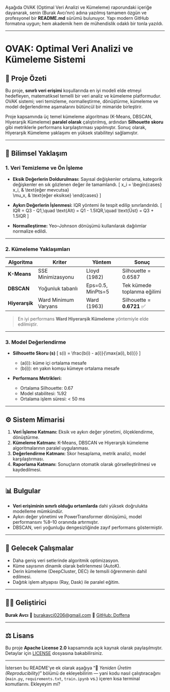 Aşağıda OVAK (Optimal Veri Analizi ve Kümeleme) raporundaki içeriğe dayanarak, senin (Burak Avcı’nın) adına yazılmış tamamen özgün ve profesyonel bir **README.md** sürümü bulunuyor. Yapı modern GitHub formatına uygun; hem akademik hem de mühendislik odaklı bir tonla yazıldı.

---

# OVAK: Optimal Veri Analizi ve Kümeleme Sistemi

## 📘 Proje Özeti

Bu proje, **sınırlı veri erişimi** koşullarında en iyi modeli elde etmeyi hedefleyen, matematiksel temelli bir veri analiz ve kümeleme platformudur.
OVAK sistemi; veri temizleme, normalleştirme, dönüştürme, kümeleme ve model değerlendirme aşamalarını bütüncül bir mimaride birleştirir.

Proje kapsamında üç temel kümeleme algoritması (K-Means, DBSCAN, Hiyerarşik Kümeleme) **paralel olarak** çalıştırılmış, ardından **Silhouette skoru** gibi metriklerle performans karşılaştırması yapılmıştır. Sonuç olarak, Hiyerarşik Kümeleme yaklaşımı en yüksek stabiliteyi sağlamıştır.

---

## 🧠 Bilimsel Yaklaşım

### 1. Veri Temizleme ve Ön İşleme

* **Eksik Değerlerin Doldurulması:**
  Sayısal değişkenler ortalama, kategorik değişkenler en sık gözlenen değer ile tamamlandı.
  [
  x_i =
  \begin{cases}
  x_i, & \text{eğer mevcutsa}\
  \mu_x, & \text{eğer eksikse}
  \end{cases}
  ]

* **Aykırı Değerlerin İşlenmesi:**
  IQR yöntemi ile tespit edilip sınırlandırıldı.
  [
  IQR = Q3 - Q1,\quad
  \text{Alt} = Q1 - 1.5IQR,\quad
  \text{Üst} = Q3 + 1.5IQR
  ]

* **Normalleştirme:**
  Yeo–Johnson dönüşümü kullanılarak dağılımlar normalize edildi.

---

### 2. Kümeleme Yaklaşımları

| Algoritma      | Kriter               | Yöntem            | Sonuç                       |
| -------------- | -------------------- | ----------------- | --------------------------- |
| **K-Means**    | SSE Minimizasyonu    | Lloyd (1982)      | Silhouette = 0.6587         |
| **DBSCAN**     | Yoğunluk tabanlı     | Eps=0.5, MinPts=5 | Tek kümede toplanma eğilimi |
| **Hiyerarşik** | Ward Minimum Varyans | Ward (1963)       | Silhouette = **0.6721** ✅   |

> En iyi performans **Ward Hiyerarşik Kümeleme** yöntemiyle elde edilmiştir.

---

### 3. Model Değerlendirme

* **Silhouette Skoru (s)**
  [
  s(i) = \frac{b(i) - a(i)}{\max{a(i), b(i)}}
  ]

  * (a(i)): küme içi ortalama mesafe
  * (b(i)): en yakın komşu kümeye ortalama mesafe

* **Performans Metrikleri:**

  * Ortalama Silhouette: 0.67
  * Model stabilitesi: %92
  * Ortalama işlem süresi: < 50 ms

---

## ⚙️ Sistem Mimarisi

1. **Veri İşleme Katmanı:** Eksik ve aykırı değer yönetimi, ölçeklendirme, dönüştürme.
2. **Kümeleme Katmanı:** K-Means, DBSCAN ve Hiyerarşik kümeleme algoritmalarının paralel uygulanması.
3. **Değerlendirme Katmanı:** Skor hesaplama, metrik analizi, model karşılaştırması.
4. **Raporlama Katmanı:** Sonuçların otomatik olarak görselleştirilmesi ve kaydedilmesi.

---

## 📊 Bulgular

* **Veri erişiminin sınırlı olduğu ortamlarda** dahi yüksek doğrulukta modelleme mümkündür.
* Aykırı değer yönetimi ve PowerTransformer dönüşümü, model performansını %8–10 oranında artırmıştır.
* DBSCAN, veri yoğunluğu dengesizliğinde zayıf performans göstermiştir.

---

## 🔎 Gelecek Çalışmalar

* Daha geniş veri setlerinde algoritmik optimizasyon.
* Küme sayısının dinamik olarak belirlenmesi (AutoK).
* Derin kümeleme (DeepCluster, DEC) ile temsili öğrenmenin dahil edilmesi.
* Dağıtık işlem altyapısı (Ray, Dask) ile paralel eğitim.

---

## 👨‍💻 Geliştirici

**Burak Avcı**
📧 [burakavci0206@gmail.com](mailto:burakavci0206@gmail.com)
🔗 [GitHub: Doffena](https://github.com/Doffena)

---

## ⚖️ Lisans

Bu proje **Apache License 2.0** kapsamında açık kaynak olarak paylaşılmıştır.
Detaylar için [LICENSE](https://github.com/apache/.github/blob/main/LICENSE) dosyasına bakabilirsiniz.

---

İstersen bu README’ye ek olarak aşağıya “🔬 *Yeniden Üretim (Reproducibility)*” bölümü de ekleyebilirim — yani kodu nasıl çalıştıracağını (`main.py`, `requirements.txt`, `train.ipynb` vs.) içeren kısa terminal komutlarını. Ekleyeyim mi?
